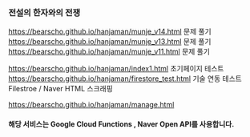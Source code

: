 ### 전설의 한자와의 전쟁

<https://bearscho.github.io/hanjaman/munje_v14.html> 문제 풀기  
<https://bearscho.github.io/hanjaman/munje_v13.html> 문제 풀기  
<https://bearscho.github.io/hanjaman/munje_v11.html> 문제 풀기

<https://bearscho.github.io/hanjaman/index1.html>  초기페이지 테스트  
<https://bearscho.github.io/hanjaman/firestore_test.html>  기술 연동 테스트   Filestroe / Naver HTML 스크래핑   




<https://bearscho.github.io/hanjaman/manage.html>  



<script async src="//pagead2.googlesyndication.com/pagead/js/adsbygoogle.js"></script>
<script>
     (adsbygoogle = window.adsbygoogle || []).push({
          google_ad_client: "ca-pub-1465685535246578",
          enable_page_level_ads: true
     });
</script>

#### 해당 서비스는 Google Cloud Functions , Naver Open API를 사용합니다.
